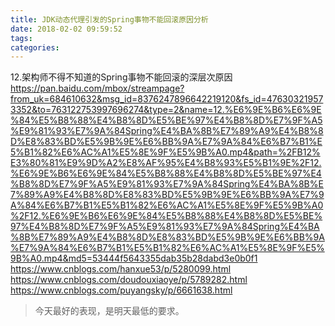 ```yaml
---
title: JDK动态代理引发的Spring事物不能回滚原因分析
date: 2018-02-02 09:59:52
tags:
categories:
---
```


12.架构师不得不知道的Spring事物不能回滚的深层次原因
https://pan.baidu.com/mbox/streampage?from_uk=684610632&msg_id=8376247896642219120&fs_id=476303219573352&to=763122753997696274&type=2&name=12.%E6%9E%B6%E6%9E%84%E5%B8%88%E4%B8%8D%E5%BE%97%E4%B8%8D%E7%9F%A5%E9%81%93%E7%9A%84Spring%E4%BA%8B%E7%89%A9%E4%B8%8D%E8%83%BD%E5%9B%9E%E6%BB%9A%E7%9A%84%E6%B7%B1%E5%B1%82%E6%AC%A1%E5%8E%9F%E5%9B%A0.mp4&path=%2FB12%E3%80%81%E9%9D%A2%E8%AF%95%E4%B8%93%E5%B1%9E%2F12.%E6%9E%B6%E6%9E%84%E5%B8%88%E4%B8%8D%E5%BE%97%E4%B8%8D%E7%9F%A5%E9%81%93%E7%9A%84Spring%E4%BA%8B%E7%89%A9%E4%B8%8D%E8%83%BD%E5%9B%9E%E6%BB%9A%E7%9A%84%E6%B7%B1%E5%B1%82%E6%AC%A1%E5%8E%9F%E5%9B%A0%2F12.%E6%9E%B6%E6%9E%84%E5%B8%88%E4%B8%8D%E5%BE%97%E4%B8%8D%E7%9F%A5%E9%81%93%E7%9A%84Spring%E4%BA%8B%E7%89%A9%E4%B8%8D%E8%83%BD%E5%9B%9E%E6%BB%9A%E7%9A%84%E6%B7%B1%E5%B1%82%E6%AC%A1%E5%8E%9F%E5%9B%A0.mp4&md5=53444f5643355dab35b28dabd3e0b0f1
https://www.cnblogs.com/hanxue53/p/5280099.html
https://www.cnblogs.com/doudouxiaoye/p/5789282.html
https://www.cnblogs.com/puyangsky/p/6661638.html
<blockquote class="blockquote-center">今天最好的表现，是明天最低的要求。</blockquote>